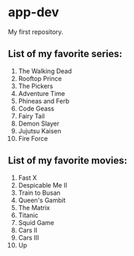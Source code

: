 # app-dev
My first repository.

## List of my favorite series:
1. The Walking Dead
2. Rooftop Prince
3. The Pickers
4. Adventure Time
5. Phineas and Ferb
6. Code Geass
7. Fairy Tail
8. Demon Slayer
9. Jujutsu Kaisen
10. Fire Force

## List of my favorite movies:
1. Fast X
2. Despicable Me II
3. Train to Busan
4. Queen's Gambit
5. The Matrix
6. Titanic
7. Squid Game
8. Cars II
9. Cars III
10. Up
